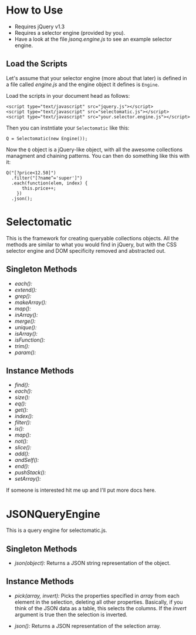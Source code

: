 How to Use
==========

  * Requires jQuery v1.3
  * Requires a selector engine (provided by you).
  * Have a look at the file _jsonq.engine.js_ to see an example selector
    engine.

Load the Scripts
----------------

Let's assume that your selector engine (more about that later) is defined
in a file called _engine.js_ and the engine object it defines is `Engine`.

Load the scripts in your document head as follows:

    <script type="text/javascript" src="jquery.js"></script>
    <script type="text/javascript" src="selectomatic.js"></script>
    <script type="text/javascript" src="your.selector.engine.js"></script>

Then you can instntiate your `Selectomatic` like this:

    Q = Selectomatic(new Engine());

Now the `Q` object is a jQuery-like object, with all the awesome collections
managment and chaining patterns. You can then do something like this with it:

    Q("[?price<12.50]")
      .filter("[?name^='super']")
      .each(function(elem, index) {
          this.price++;
        })
      .json();

Selectomatic
============

This is the framework for creating queryable collections objects. All the
methods are similar to what you would find in jQuery, but with the CSS
selector engine and DOM specificity removed and abstracted out.

Singleton Methods
-----------------

* *each():*
* *extend():*
* *grep():*
* *makeArray():*
* *map():*
* *inArray():*
* *merge():*
* *unique():*
* *isArray():*
* *isFunction():*
* *trim():*
* *param():*

Instance Methods
----------------

* *find():*
* *each():*
* *size():*
* *eq():*
* *get():*
* *index():*
* *filter():*
* *is():*
* *map():*
* *not():*
* *slice():*
* *add():*
* *andSelf():*
* *end():*
* *pushStack():*
* *setArray():*

If someone is interested hit me up and I'll put more docs here.

JSONQueryEngine
===============

This is a query engine for selectomatic.js.

Singleton Methods
-----------------

* *json(_object_):* Returns a JSON string representation of the object.

Instance Methods
----------------

* *pick(_array_, _invert_):* Picks the properties specified in _array_ from
  each element in the selection, deleting all other properties. Basically,
  if you think of the JSON data as a table, this selects the columns. If the
  _invert_ argument is true then the selection is inverted.

* *json():* Returns a JSON representation of the selection array.
